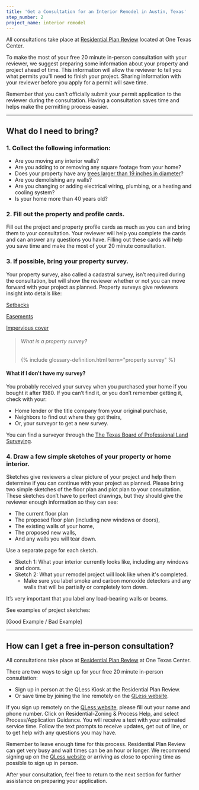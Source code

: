 ```yaml
---
title: 'Get a Consultation for an Interior Remodel in Austin, Texas'
step_number: 2
project_name: interior remodel
---
```


All consultations take place at [Residential Plan Review](/contact/#residential-plan-review) located at One Texas Center. 

To make the most of your free 20 minute in-person consultation with your reviewer, we suggest preparing some information about your property and project ahead of time. This information will allow the reviewer to tell you what permits you'll need to finish your project. Sharing information with your reviewer before you apply for a permit will save time.

Remember that you can't officially submit your permit application to the reviewer during the consultation. Having a consultation saves time and helps make the permitting process easier.

---

## What do I need to bring?

### 1. Collect the following information:

* Are you moving any interior walls?
* Are you adding to or removing any square footage from your home?
* Does your property have any [trees larger than 19 inches in diameter](/residential-toolkit/building-near-a-tree/)?
* Are you demolishing any walls?
* Are you changing or adding electrical wiring, plumbing, or a heating and cooling system?
* Is your home more than 40 years old?

### 2. Fill out the property and profile cards.

Fill out the project and property profile cards as much as you can and bring them to your consultation. Your reviewer will help you complete the cards and can answer any questions you have. Filling out these cards will help you save time and make the most of your 20 minute consultation. 

### 3. If possible, bring your property survey.

Your property survey, also called a cadastral survey, isn’t required during the consultation, but will show the reviewer whether or not you can move forward with your project as planned. Property surveys give reviewers insight into details like:

[Setbacks](/residential-toolkit/glossary/setback)

[Easements](/residential-toolkit/glossary/easement)

[Impervious cover](/residential-toolkit/glossary/impervious-cover)

> ###### What is a property survey?
>
> {% include glossary-definition.html term="property survey" %}

#### What if I don't have my survey?

You probably received your survey when you purchased your home if you bought it after 1980. If you can’t find it, or you don’t remember getting it, check with your:

* Home lender or the title company from your original purchase,
* Neighbors to find out where they got theirs,
* Or, your surveyor to get a new survey.

You can find a surveyor through the [The Texas Board of Professional Land Surveying](http://txls.texas.gov/education/).

### 4. Draw a few simple sketches of your property or home interior.

Sketches give reviewers a clear picture of your project and help them determine if you can continue with your project as planned. Please bring two simple sketches of the floor plan and plot plan to your consultation. These sketches don’t have to perfect drawings, but they should give the reviewer enough information so they can see:

* The current floor plan
* The proposed floor plan (including new windows or doors),
* The existing walls of your home,
* The proposed new walls,
* And any walls you will tear down.

Use a separate page for each sketch.

* Sketch 1: What your interior currently looks like, including any windows and doors.
* Sketch 2: What your remodel project will look like when it's completed.
  * Make sure you label smoke and carbon monoxide detectors and any walls that will be partially or completely torn down.

It’s very important that you label any load-bearing walls or beams.

See examples of project sketches:

[Good Example / Bad Example]

---

## How can I get a free in-person consultation?

All consultations take place at [Residential Plan Review](/contact/#residential-plan-review)&nbsp;at One Texas Center. 

There are two ways to sign up for your free 20 minute in-person consultation:

* Sign up in person at the QLess Kiosk at the Residential Plan Review.
* Or save time by joining the line remotely on the&nbsp;[QLess website](https://kiosk.qless.com/kiosk/app/home/19062?queues=63813,65072,64852,64862,66812).

If you sign up remotely on the [QLess website](https://kiosk.qless.com/kiosk/app/home/19062?queues=63813,65072,64852,64862,66812), please fill out your name and phone number. Click on Residential-Zoning & Process Help, and select Process/Application Guidance. You will receive a text with your estimated service time. Follow the text prompts to receive updates, get out of line, or to get help with any questions you may have.

Remember to leave enough time for this process. Residential Plan Review can get very busy and wait times can be an hour or longer. We recommend signing up on the [QLess website](https://kiosk.qless.com/kiosk/app/home/19062?queues=63813,65072,64852,64862,66812) or arriving as close to opening time as possible to sign up in person.

After your consultation, feel free to return to the next section for further assistance on preparing your application.